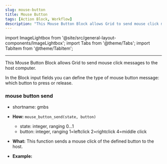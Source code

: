 ```yaml
---
slug: mouse-button
title: Mouse Button
tags: [Action Block, Workflow] 
description: "This Mouse Button Block allows Grid to send mouse click messages to the host computer."
---
```



import ImageLightbox from '@site/src/general-layout-components/ImageLightbox';
import Tabs from '@theme/Tabs';
import TabItem from '@theme/TabItem';

---

<Tabs>
  <TabItem value="About Mouse Button" label="About Mouse Button" default>

This Mouse Button Block allows Grid to send mouse click messages to the host computer.

In the Block input fields you can define the type of mouse button message: which button to press or release.


  </TabItem>
  <TabItem value="Reference Manual Entry" label="Reference Manual Entry">



### mouse button send

- shortname: gmbs
- **How:** `mouse_button_send(state, button)`
  - state: integer, ranging 0...1
  - button: integer, ranging 1=leftclick 2=rightclick 4=middle click
- **What:** This function sends a mouse click of the defined button to the host.
- **Example:** 



  </TabItem>
</Tabs>



